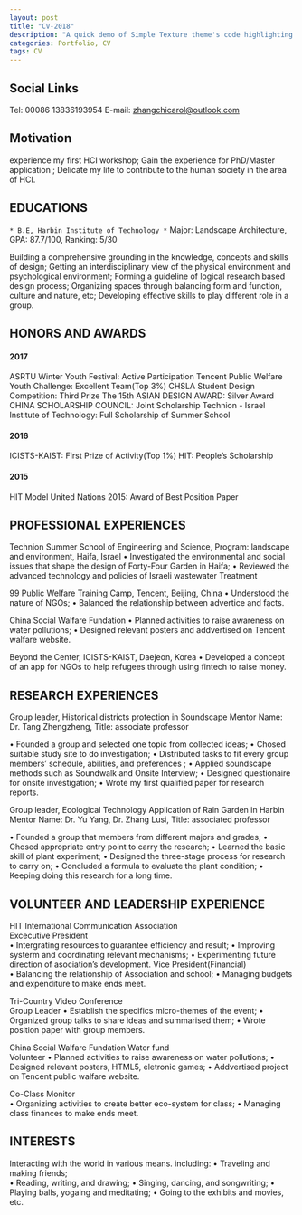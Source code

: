 ```yaml
---
layout: post
title: "CV-2018"
description: "A quick demo of Simple Texture theme's code highlighting features"
categories: Portfolio, CV
tags: CV
---
```



## Social Links


Tel: 00086 13836193954
E-mail: zhangchicarol@outlook.com



## Motivation

experience my first HCI workshop; 
Gain the experience for PhD/Master application ;
Delicate my life to contribute to the human society in the area of HCI.




## EDUCATIONS
    

`* B.E, Harbin Institute of Technology *`
Major: Landscape Architecture, GPA: 87.7/100, Ranking: 5/30   
   
Building a comprehensive grounding in the knowledge, concepts and skills of design;
Getting an interdisciplinary view of the physical environment and psychological environment;
Forming a guideline of logical research based design process; 
Organizing spaces through balancing form and function, culture and nature, etc;
Developing effective skills to play different role in a group.

## HONORS AND AWARDS

#### 2017 

ASRTU Winter Youth Festival: Active Participation
Tencent Public Welfare Youth Challenge: Excellent Team(Top 3%)
CHSLA Student Design Competition: Third Prize
The 15th ASIAN DESIGN AWARD: Silver Award
CHINA SCHOLARSHIP COUNCIL: Joint Scholarship
Technion - Israel Institute of Technology: Full Scholarship of Summer School

#### 2016
ICISTS-KAIST: First Prize of Activity(Top 1%)
HIT: People’s Scholarship


#### 2015
HIT Model United Nations 2015: Award of Best Position Paper




## PROFESSIONAL EXPERIENCES

Technion Summer School of Engineering and Science,
Program: landscape and environment, Haifa, Israel
• Investigated the environmental and social issues that shape the design of Forty-Four Garden in Haifa;
• Reviewed the advanced technology and policies of Israeli wastewater Treatment 



99 Public Welfare Training Camp, Tencent, Beijing, China
• Understood the nature of NGOs;
• Balanced the relationship between advertice and facts.


China Social Walfare Fundation 
• Planned activities to raise awareness on water pollutions;
• Designed relevant posters and addvertised on Tencent walfare website.


Beyond the Center, ICISTS-KAIST, Daejeon, Korea
• Developed a concept of an app for NGOs to help refugees through using fintech to raise money. 

## RESEARCH EXPERIENCES


Group leader, Historical districts protection in Soundscape
Mentor Name: Dr. Tang Zhengzheng, Title: associate professor

• Founded a group and selected one topic from collected ideas;
• Chosed suitable study site to do investigation;
• Distributed tasks to fit every group members’ schedule, abilities, and preferences ;
• Applied soundscape methods such as Soundwalk and Onsite Interview;
• Designed questionaire for onsite investigation;
• Wrote my first qualified paper for research reports.

Group leader, Ecological Technology Application of Rain Garden in Harbin 
Mentor Name: Dr. Yu Yang, Dr. Zhang Lusi, Title: associated professor

• Founded a group that members from different majors and grades; 
• Chosed appropriate entry point to carry the research;
• Learned the basic skill of plant experiment; 
• Designed the three-stage process for research to carry on;
• Concluded a formula to evaluate the plant condition; 
• Keeping doing this research for a long time.


## VOLUNTEER AND LEADERSHIP EXPERIENCE


HIT International Communication Association    
Excecutive President                                         
• Intergrating resources to guarantee efficiency and result;
• Improving systerm and coordinating relevant mechanisms;
• Experimenting future direction of asociation’s  development.
Vice President(Financial)  
• Balancing the relationship of Association and school;
• Managing budgets and expenditure to make ends meet.

Tri-Country Video Conference                              
Group Leader 
• Establish the specifics micro-themes of the event;
• Organized group talks to share ideas and summarised them; 
• Wrote position paper with group members.


China Social Walfare Fundation Water fund                              
Volunteer 
• Planned activities to raise awareness on water pollutions;
• Designed relevant posters, HTML5, eletronic games; 
• Addvertised project on Tencent public walfare website.


Co-Class Monitor                              
• Organizing activities to create better eco-system for class; 
• Managing class finances to make ends meet.



## INTERESTS


Interacting with the world in various
means. including:
• Traveling and making friends;  
• Reading, writing, and drawing;
• Singing, dancing, and songwriting;
• Playing balls, yogaing and meditating;
• Going to the exhibits and movies, etc.

